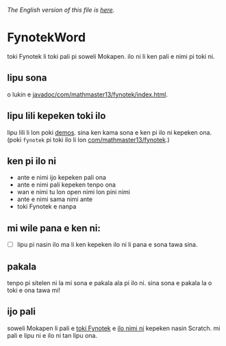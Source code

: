 *The English version of this file is [here](README.md).*

# FynotekWord
toki Fynotek li toki pali pi soweli Mokapen. ilo ni li ken pali e nimi pi toki ni.

## lipu sona
o lukin e [javadoc/com/mathmaster13/fynotek/index.html](javadoc/com/mathmaster13/fynotek/index.html).

## lipu lili kepeken toki ilo
lipu lili li lon poki [demos](demos). sina ken kama sona e ken pi ilo ni kepeken ona. (poki `fynotek` pi toki ilo li lon [com/mathmaster13/fynotek](com/mathmaster13/fynotek).)

## ken pi ilo ni
- ante e nimi ijo kepeken pali ona
- ante e nimi pali kepeken tenpo ona
- wan e nimi tu lon open nimi lon pini nimi
- ante e nimi sama nimi ante
- toki Fynotek e nanpa

## mi wile pana e ken ni:
- [ ] lipu pi nasin ilo ma li ken kepeken ilo ni li pana e sona tawa sina.

## pakala
tenpo pi sitelen ni la mi sona e pakala ala pi ilo ni. sina sona e pakala la o toki e ona tawa mi!

## ijo pali
soweli Mokapen li pali e [toki Fynotek](https://linktr.ee/fynotek "lipu pi kama sona") e [ilo nimi ni](https://scratch.mit.edu/projects/584256352/ "Fynotek Conjugator in Scratch") kepeken nasin Scratch. mi pali e lipu ni e ilo ni tan lipu ona.
